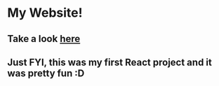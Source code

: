 # My Website! 


## Take a look [here](https://El-Dringo-Brannde.github.io)

## Just FYI, this was my first React project and it was pretty fun :D 

